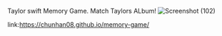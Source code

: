 Taylor swift Memory Game. Match Taylors ALbum!
![Screenshot (102)](https://github.com/user-attachments/assets/6ae53815-cce1-4218-a95e-24f4134c8085)

link:https://chunhan08.github.io/memory-game/
